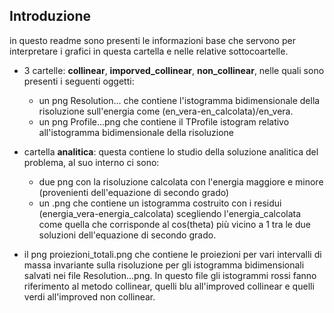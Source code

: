 ## Introduzione
in questo readme sono presenti le informazioni base che servono per interpretare i grafici in questa cartella e nelle relative sottocoartelle.

- 3 cartelle: **collinear**, **imporved_collinear**, **non_collinear**,  nelle quali sono presenti i seguenti oggetti:
    * un png Resolution... che contiene l'istogramma bidimensionale della risoluzione sull'energia come (en_vera-en_calcolata)/en_vera.
    * un png Profile...png che contiene il TProfile istogram relativo all'istogramma bidimensionale della risoluzione

- cartella **analitica**: questa contiene lo studio della soluzione analitica del problema, al suo interno ci sono:
    * due png con la risoluzione calcolata con l'energia maggiore e minore (provenienti dell'equazione di secondo grado)
    * un .png che contiene un istogramma costruito con i residui (energia_vera-energia_calcolata) scegliendo l'energia_calcolata come quella che corrisponde al cos(theta) più vicino a 1 tra le due soluzioni dell'equazione di secondo grado.
- il png proiezioni_totali.png che contiene le proiezioni per vari intervalli di massa invariante sulla risoluzione per gli istogramma bidimensionali salvati nei file Resolution...png. In questo file gli istogrammi rossi fanno riferimento al metodo collinear, quelli blu all'improved collinear e quelli verdi all'improved non collinear.